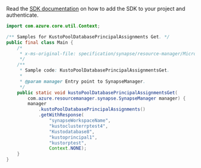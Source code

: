 Read the [SDK documentation](https://github.com/Azure/azure-sdk-for-java/blob/azure-resourcemanager-synapse_1.0.0-beta.3/sdk/synapse/azure-resourcemanager-synapse/README.md) on how to add the SDK to your project and authenticate.

```java
import com.azure.core.util.Context;

/** Samples for KustoPoolDatabasePrincipalAssignments Get. */
public final class Main {
    /*
     * x-ms-original-file: specification/synapse/resource-manager/Microsoft.Synapse/preview/2021-06-01-preview/examples/KustoPoolDatabasePrincipalAssignmentsGet.json
     */
    /**
     * Sample code: KustoPoolDatabasePrincipalAssignmentsGet.
     *
     * @param manager Entry point to SynapseManager.
     */
    public static void kustoPoolDatabasePrincipalAssignmentsGet(
        com.azure.resourcemanager.synapse.SynapseManager manager) {
        manager
            .kustoPoolDatabasePrincipalAssignments()
            .getWithResponse(
                "synapseWorkspaceName",
                "kustoclusterrptest4",
                "Kustodatabase8",
                "kustoprincipal1",
                "kustorptest",
                Context.NONE);
    }
}
```
